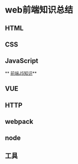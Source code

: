 # web前端知识总结
## HTML
## CSS
## JavaScript
   ** [前端JS知识](JS/)**
## VUE
## HTTP
## webpack
## node
## 工具

> 
